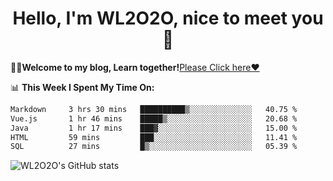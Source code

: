 <h1 align = "center">Hello, I'm WL2O2O, nice to meet you 👋</h1>

🧑‍💻**Welcome to my blog, Learn together!**[Please Click here❤️](https://wl2o2o.github.io)

📊 **This Week I Spent My Time On:**
<!--START_SECTION:waka-->

```txt
Markdown     3 hrs 30 mins   ██████████▒░░░░░░░░░░░░░░   40.75 %
Vue.js       1 hr 46 mins    █████▒░░░░░░░░░░░░░░░░░░░   20.68 %
Java         1 hr 17 mins    ███▓░░░░░░░░░░░░░░░░░░░░░   15.00 %
HTML         59 mins         ███░░░░░░░░░░░░░░░░░░░░░░   11.41 %
SQL          27 mins         █▒░░░░░░░░░░░░░░░░░░░░░░░   05.39 %
```

<!--END_SECTION:waka-->

![WL2O2O's GitHub stats](https://github-readme-stats.vercel.app/api?username=wl2o2o&show_icons=true)


<!--
**WL2O2O/WL2O2O** is a ✨ _special_ ✨ repository because its `README.md` (this file) appears on your GitHub profile.

Here are some ideas to get you started:

- 🔭 I’m currently working on ...
- 🌱 I’m currently learning ...
- 👯 I’m looking to collaborate on ...
- 🤔 I’m looking for help with ...
- 💬 Ask me about ...
- 📫 How to reach me: ...
- 😄 Pronouns: ...
- ⚡ Fun fact: ...
-->

